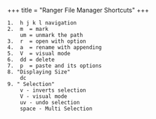 +++
title = "Ranger File Manager Shortcuts"
+++
<!-- Copy Config from Github TODO : add link like gtihub -->
```
1.  h j k l navigation
2.  m  = mark
    um = unmark the path
3.  r  = open with option
4.  a  = rename with appending
5.  V  = visual mode
6.  dd = delete
7.  p  = paste and its options
8. "Displaying Size"
    dc
9. " Selection"
    v - inverts selection
    V - visual mode
    uv - undo selection
    space - Multi Selection
```
